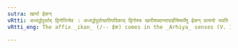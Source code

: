 ```yaml
---
sutra: खार्या ईकन्
vRtti: अध्यर्द्धपूर्व्वाद् द्विगोरित्येव । अध्यर्द्धपूर्वात्प्रातिपदिकाद् द्विगोश्च खारीशब्दान्तादार्हीयेष्वर्थेषु ईकन् प्रत्ययो भवति ॥
vRtti_eng: The affix _ikan_ (/-- ईक) comes in the _Arhiya_ senses (V. 1. 37) – (V. 1. 63), after the word _khari_, when preceded by the word _adhyardha_ or a Numeral occasioning a _Dvigu_.

---
```

